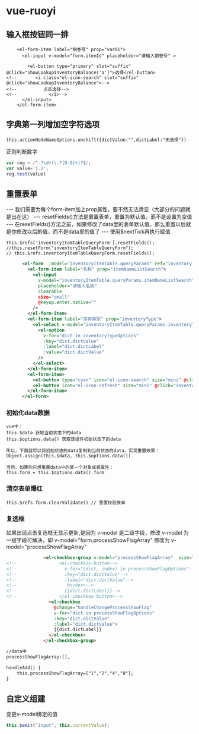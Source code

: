 # vue-ruoyi

## 输入框按钮同一排
```vue
	<el-form-item label="钢卷号" prop="var01">
	  <el-input v-model="form.itemId" placeholder="请输入钢卷号" >

		<el-button type="primary" slot="suffix"  @click="showLookupInventoryBalance('a')">选择</el-button>
<!--       <i class="el-icon-search" slot="suffix" @click="showLookupInventoryBalance">-->
<!--          点击选择-->
<!--            </i>-->
	  </el-input>
	</el-form-item>

```



## 字典第一列增加空字符选项
```
this.actionNodeNameOptions.unshift({dictValue:"",dictLabel:"无选择"})
```

正则判断数字
```javascript
var reg = /^-?\d+(\.?[0-9]+)?$/;
var value='1.2';
reg.test(value)
```


## 重置表单
--- 我们需要为每个form-item加上prop属性，要不然无法清空（大部分的问题就是出在这）
--- resetFields()方法是重置表单，重置为默认值，而不是设置为空值
--- 在resetFields()方法之前，如果修改了data里的表单默认值，那么重置以后就是你修改以后的值，而不是data里的值了
--- 使用$nextTick再执行赋值

```
this.$refs['inventoryItemTableQueryForm'].resetFields();
//this.resetForm("inventoryItemTableQueryForm");
// this.$refs.inventoryItemTableQueryForm.resetFields();
```

```xml
      <el-form  :model="inventoryItemTable.queryParams" ref="inventoryItemTableQueryForm"  :inline="true" label-width="68px">
        <el-form-item label="名称" prop="itemNameListSearch">
          <el-input
            v-model="inventoryItemTable.queryParams.itemNameListSearch"
            placeholder="请输入名称"
            clearable
            size="small"
            @keyup.enter.native=""
          />
        </el-form-item>
        <el-form-item label="库存类型" prop="inventoryType">
          <el-select v-model="inventoryItemTable.queryParams.inventoryType" placeholder="请选择库存类型" clearable size="small">
            <el-option
              v-for="dict in inventoryTypeOptions"
              :key="dict.dictValue"
              :label="dict.dictLabel"
              :value="dict.dictValue"
            />
          </el-select>
        </el-form-item>
        <el-form-item>
          <el-button type="cyan" icon="el-icon-search" size="mini" @click="inventoryItemTableQuery">搜索</el-button>
          <el-button icon="el-icon-refresh" size="mini" @click="inventoryItemTableResetQuery">重置</el-button>
        </el-form-item>
      </el-form>

```

### 初始化data数据
```
vue中：
this.$data 获取当前状态下的data
this.$options.data() 获取该组件初始状态下的data

所以，下面就可以将初始状态的data复制到当前状态的data，实现重置效果：
Object.assign(this.$data, this.$options.data())

当然，如果你只想重置data中的某一个对象或者属性：
this.form = this.$options.data().form
```
### 清空表单爆红
```
this.$refs.form.clearValidate() // 重置校验表单
```




### 复选框
如果出现点击复选框无显示更新,是因为 v-model 是二级字段，修改 v-model 为一级字段可解决，即 v-model="form.processShowFlagArray" 修改为 v-model="processShowFlagArray"

```html
              <el-checkbox-group v-model="processShowFlagArray"  size="medium">
<!--                <el-checkbox-button-->
<!--                  v-for="(dict, index) in processShowFlagOptions"-->
<!--                  :key="dict.dictValue"-->
<!--                  :label="dict.dictValue"-->
<!--                   border>-->
<!--                  {{dict.dictLabel}}-->
<!--                </el-checkbox-button>-->
                <el-checkbox
                  @change="handleChangeProcessShowFlag"
                  v-for="dict in processShowFlagOptions"
                  :key="dict.dictValue"
                  :label="dict.dictValue">
                  {{dict.dictLabel}}
                </el-checkbox>
              </el-checkbox-group>

//data中
processShowFlagArray:[],

handleAdd() {
	this.processShowFlagArray=["1","2","4","8"];
}

```


## 自定义组建
变更v-model绑定的值
```javascript
this.$emit("input", this.currentValue);
```


